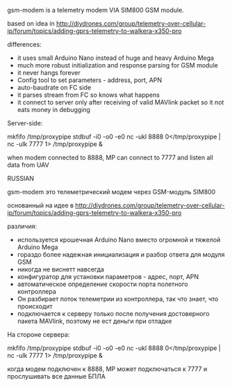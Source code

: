 gsm-modem is a telemetry modem VIA SIM800 GSM module. 

based on idea in http://diydrones.com/group/telemetry-over-cellular-ip/forum/topics/adding-gprs-telemetry-to-walkera-x350-pro

differences:

* it uses small Arduino Nano instead of huge and heavy Arduino Mega
* much more robust initialization and response parsing for GSM module
* it never hangs forever
* Config tool to set parameters - address, port, APN
* auto-baudrate on FC side
* it parses stream from FC so knows what happens
* it connect to server only after receiving of valid MAVlink packet so it not eats money in debugging

Server-side:

mkfifo /tmp/proxypipe
stdbuf -i0 -o0 -e0 nc -ukl 8888 0</tmp/proxypipe | nc -ulk 7777 1> /tmp/proxypipe &

when modem connected to 8888, MP can connect to 7777 and listen all data from UAV

RUSSIAN

gsm-modem это телеметрический модем через GSM-модуль SIM800

основанный на идее в http://diydrones.com/group/telemetry-over-cellular-ip/forum/topics/adding-gprs-telemetry-to-walkera-x350-pro

различия:

* используется крошечная Arduino Nano вместо огромной и тяжелой Arduino Mega
* гораздо более надежная инициализация и разбор ответа для модуля GSM
* никогда не виснетт навсегда
* конфигуратор для установки параметров - адрес, порт, APN
* автоматическое определение скорости порта полетного контроллера
* Он разбирает поток телеметрии из контроллера, так что знает, что происходит
* подключается к серверу только после получения достоверного пакета MAVlink, поэтому не ест деньги при отладке

На стороне сервера:

mkfifo /tmp/proxypipe
stdbuf -i0 -o0 -e0 nc -ukl 8888 0</tmp/proxypipe | nc -ulk 7777 1> /tmp/proxypipe &

когда модем подключен к 8888, MP может подключаться к 7777 и прослушивать все данные БПЛА
